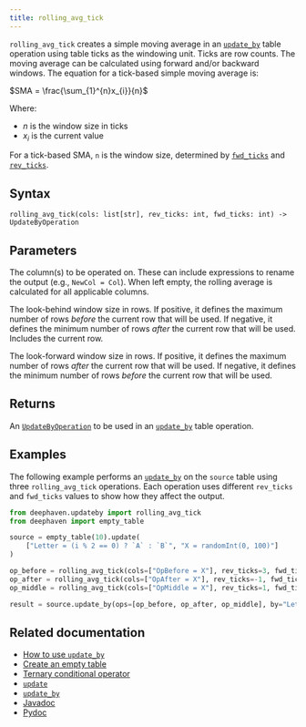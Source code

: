 ```yaml
---
title: rolling_avg_tick
---
```


`rolling_avg_tick` creates a simple moving average in an [`update_by`](./updateBy.md) table operation using table ticks as the windowing unit. Ticks are row counts. The moving average can be calculated using forward and/or backward windows. The equation for a tick-based simple moving average is:

$SMA = \frac{\sum_{1}^{n}x_{i}}{n}$

Where:

- $n$ is the window size in ticks
- $x_{i}$ is the current value

For a tick-based SMA, `n` is the window size, determined by [`fwd_ticks`](#parameters) and [`rev_ticks`](#parameters).

## Syntax

```
rolling_avg_tick(cols: list[str], rev_ticks: int, fwd_ticks: int) -> UpdateByOperation
```

## Parameters

<ParamTable>
<Param name="cols" type="list[str]">

The column(s) to be operated on. These can include expressions to rename the output (e.g., `NewCol = Col`). When left empty, the rolling average is calculated for all applicable columns.

</Param>
<Param name="rev_ticks" type="int">

The look-behind window size in rows. If positive, it defines the maximum number of rows _before_ the current row that will be used. If negative, it defines the minimum number of rows _after_ the current row that will be used. Includes the current row.

</Param>
<Param name="fwd_ticks" type="int">

The look-forward window size in rows. If positive, it defines the maximum number of rows _after_ the current row that will be used. If negative, it defines the minimum number of rows _before_ the current row that will be used.

</Param>
</ParamTable>

## Returns

An [`UpdateByOperation`](./updateBy.md#parameters) to be used in an [`update_by`](./updateBy.md) table operation.

## Examples

The following example performs an [`update_by`](./updateBy.md) on the `source` table using three `rolling_avg_tick` operations. Each operation uses different `rev_ticks` and `fwd_ticks` values to show how they affect the output.

```python order=source,result
from deephaven.updateby import rolling_avg_tick
from deephaven import empty_table

source = empty_table(10).update(
    ["Letter = (i % 2 == 0) ? `A` : `B`", "X = randomInt(0, 100)"]
)

op_before = rolling_avg_tick(cols=["OpBefore = X"], rev_ticks=3, fwd_ticks=-1)
op_after = rolling_avg_tick(cols=["OpAfter = X"], rev_ticks=-1, fwd_ticks=3)
op_middle = rolling_avg_tick(cols=["OpMiddle = X"], rev_ticks=1, fwd_ticks=1)

result = source.update_by(ops=[op_before, op_after, op_middle], by="Letter")
```

## Related documentation

- [How to use `update_by`](../../../how-to-guides/rolling-aggregations.md)
- [Create an empty table](../../../how-to-guides/new-and-empty-table.md#empty_table)
- [Ternary conditional operator](../../../how-to-guides/ternary-if-how-to.md)
- [`update`](../select/update.md)
- [`update_by`](./updateBy.md)
- [Javadoc](https://deephaven.io/core/javadoc/io/deephaven/api/updateby/UpdateByOperation.html#RollingAvg(long,long,java.lang.String...))
- [Pydoc](/core/pydoc/code/deephaven.updateby.html#deephaven.updateby.rolling_avg_tick)
